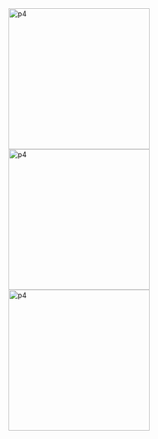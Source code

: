 <img width="277" alt="p4" src="https://github.com/arfatwadekar/Gym_website1/assets/91958640/55084e9a-b847-4fed-b7f4-2ac97c2521ae">
<img width="277" alt="p4" src="https://github.com/arfatwadekar/Gym_website1/assets/91958640/86bffb50-dae2-4a46-a355-871815241070">
<img width="277" alt="p4" src="https://github.com/arfatwadekar/Gym_website1/assets/91958640/1c99ed82-aeb6-47e1-9196-de28aea46d9b">


